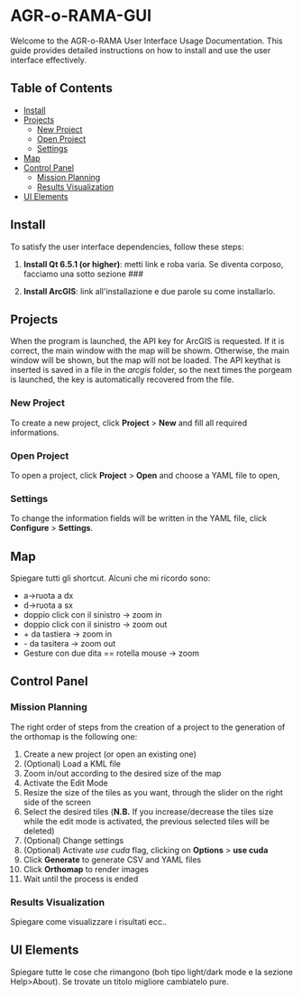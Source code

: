 # AGR-o-RAMA-GUI

Welcome to the AGR-o-RAMA User Interface Usage Documentation. This guide provides detailed instructions on how to install and use the user interface effectively.

## Table of Contents

- [Install](#install)
- [Projects](#projects)
  - [New Project](#new-project)
  - [Open Project](#open-project)
  - [Settings](#settings) 
- [Map](#map)
- [Control Panel](#control-panel)
  - [Mission Planning](#mission-planning)
  - [Results Visualization](#results-visualization)
- [UI Elements](#ui-elements)

## Install

To satisfy the user interface dependencies, follow these steps:

1. **Install Qt 6.5.1 (or higher)**: metti link e roba varia. Se diventa corposo, facciamo una sotto sezione ###

2. **Install ArcGIS**: link all'installazione e due parole su come installarlo.

## Projects
When the program is launched, the API key for ArcGIS is requested. If it is correct, the main window with the map will be showm. Otherwise, the main window will be shown, but the map will not be loaded.
The API keythat is inserted is saved in a file in the $arcgis$ folder, so the next times the porgeam is launched, the key is automatically recovered from the file.


### New Project
To create a new project, click **Project** > **New** and fill all required informations.
### Open Project
To open a project, click **Project** > **Open** and choose a YAML file to open,
### Settings 
To change the information fields will be written in the YAML file, click **Configure** > **Settings**.
## Map

Spiegare tutti gli shortcut. Alcuni che mi ricordo sono: 
- a->ruota a dx
- d->ruota a sx
- doppio click con il sinistro -> zoom in
- doppio click con il sinistro -> zoom out
- \+ da tastiera -> zoom in
- \- da tasitera -> zoom out
- Gesture con due dita == rotella mouse -> zoom 

## Control Panel

### Mission Planning
The right order of steps from the creation of a project to the generation of the orthomap is the following one:
1. Create a new project (or open an existing one)
2. (Optional) Load a KML file
3. Zoom in/out according to the desired size of the map
4. Activate the Edit Mode
5. Resize the size of the tiles as you want, through the slider on the right side of the screen
6. Select the desired tiles
   (**N.B.** If you increase/decrease the tiles size while the edit mode is activated, the previous selected tiles will be deleted)
7. (Optional) Change settings
8. (Optional) Activate $use$ $cuda$ flag, clicking on **Options** > **use cuda**
9. Click **Generate** to generate CSV and YAML files
10. Click **Orthomap** to render images
11. Wait until the process is ended

### Results Visualization
Spiegare come visualizzare i risultati ecc..

## UI Elements
Spiegare tutte le cose che rimangono (boh tipo light/dark mode e la sezione Help>About). Se trovate un titolo migliore cambiatelo pure.
